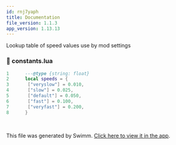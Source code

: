 ```yaml
---
id: rnj7yaph
title: Documentation
file_version: 1.1.3
app_version: 1.13.13
---
```


Lookup table of speed values use by mod settings
<!-- NOTE-swimm-snippet: the lines below link your snippet to Swimm -->
### 📄 constants.lua
```lua
1      ---@type {string: float}
2      local speeds = {
3      	["veryslow"] = 0.010,
4      	["slow"] = 0.025,
5      	["default"] = 0.050,
6      	["fast"] = 0.100,
7      	["veryfast"] = 0.200,
8      }
```

<br/>

This file was generated by Swimm. [Click here to view it in the app](https://app.swimm.io/repos/Z2l0aHViJTNBJTNBdHJhaW4tdHJhaWxzJTNBJTNBamluZ2xlaGVpbWVyLXNjaG1pZHQ=/docs/rnj7yaph).

